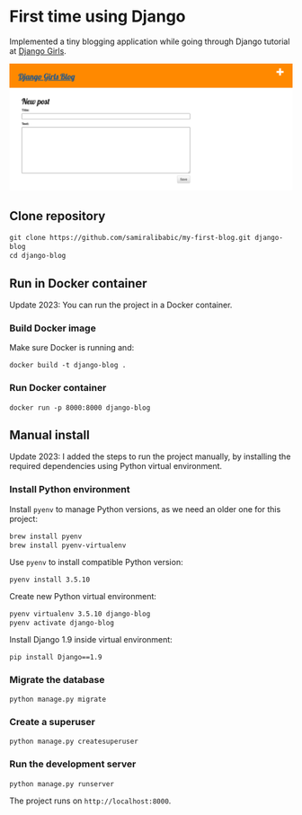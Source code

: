 # First time using Django

Implemented a tiny blogging application while going through Django tutorial at [Django Girls](https://djangogirls.org/).

![Screenshot](./etc/screenshot.png)

## Clone repository

```shell
git clone https://github.com/samiralibabic/my-first-blog.git django-blog
cd django-blog
```

## Run in Docker container

Update 2023: You can run the project in a Docker container.

### Build Docker image

Make sure Docker is running and:

```shell
docker build -t django-blog .
```

### Run Docker container

```shell
docker run -p 8000:8000 django-blog
```

## Manual install

Update 2023: I added the steps to run the project manually, by installing the required dependencies using Python virtual environment.

### Install Python environment

Install `pyenv` to manage Python versions, as we need an older one for this project:

```shell
brew install pyenv
brew install pyenv-virtualenv
```

Use `pyenv` to install compatible Python version:

```shell
pyenv install 3.5.10
```

Create new Python virtual environment:

```shell
pyenv virtualenv 3.5.10 django-blog
pyenv activate django-blog
```

Install Django 1.9 inside virtual environment:

```shell
pip install Django==1.9
```

### Migrate the database

```shell
python manage.py migrate
```

### Create a superuser

```shell
python manage.py createsuperuser
```

### Run the development server

```shell
python manage.py runserver
```

The project runs on `http://localhost:8000`.
